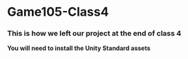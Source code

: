 # Game105-Class4
### This is how we left our project at the end of class 4   
**You will need to install the Unity Standard assets**
